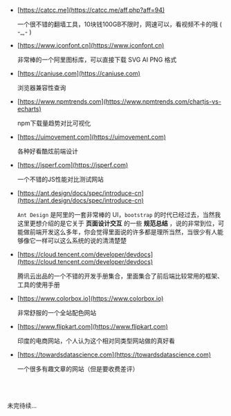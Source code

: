   - [https://catcc.me](https://catcc.me/aff.php?aff=94)

    一个很不错的翻墙工具，10块钱100GB不限时，网速可以，看视频不卡的哦 ( -_,- )

  - [https://www.iconfont.cn](https://www.iconfont.cn)

    非常棒的一个阿里图标库，可以直接下载 SVG AI PNG 格式

  - [https://caniuse.com](https://caniuse.com)

    浏览器兼容性查询

  - [https://www.npmtrends.com](https://www.npmtrends.com/chartjs-vs-echarts)

    npm下载量趋势对比可视化

  - [https://uimovement.com](https://uimovement.com)

    各种好看酷炫前端设计

  - [https://jsperf.com](https://jsperf.com)

    一个不错的JS性能对比测试网站
    
  - [https://ant.design/docs/spec/introduce-cn](https://ant.design/docs/spec/introduce-cn)

    `Ant Design` 是阿里的一套非常棒的 UI，`bootstrap` 的时代已经过去，当然我这里更想介绍的是它关于
    **页面设计交互**
    的一些
    **规范总结**
    ，说的非常到位，可能做前端开发这么多年，你会觉得里面说的许多都是理所当然，当很少有人能够像它一样可以这么系统的说的清清楚楚

  - [https://cloud.tencent.com/developer/devdocs](https://cloud.tencent.com/developer/devdocs)

    腾讯云出品的一个不错的开发手册集合，里面集合了前后端比较常用的框架、工具的使用手册

  - [https://www.colorbox.io](https://www.colorbox.io)

    非常舒服的一个全站配色网站

  - [https://www.flipkart.com](https://www.flipkart.com)

    印度的电商网站，个人认为这个相对同类型网站做的真好看

  - [https://towardsdatascience.com](https://towardsdatascience.com)

    一个很多有趣文章的网站（但是要收费差评）



<br>
<br>
<br>
未完待续...